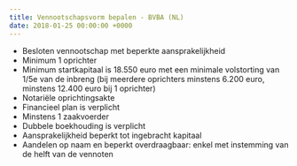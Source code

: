 ```yaml
---
title: Vennootschapsvorm bepalen - BVBA (NL)
date: 2018-01-25 00:00:00 +0000
---
```

* Besloten vennootschap met beperkte aansprakelijkheid
* Minimum 1 oprichter
* Minimum startkapitaal is 18.550 euro met een minimale volstorting van 1/5e van de inbreng (bij meerdere oprichters minstens 6.200 euro, minstens 12.400 euro bij 1 oprichter)
* Notariële oprichtingsakte
* Financieel plan is verplicht
* Minstens 1 zaakvoerder
* Dubbele boekhouding is verplicht
* Aansprakelijkheid beperkt tot ingebracht kapitaal
* Aandelen op naam en beperkt overdraagbaar: enkel met instemming van de helft van de vennoten